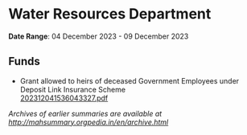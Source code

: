 # Water Resources Department

**Date Range**: 04 December 2023 - 09 December 2023


## Funds
- Grant allowed to heirs of deceased Government Employees under Deposit Link Insurance Scheme\
  [202312041536043327.pdf](https://gr.maharashtra.gov.in/Site/Upload/Government%20Resolutions/English/202312041536043327.pdf)


*Archives of earlier summaries are available at http://mahsummary.orgpedia.in/en/archive.html*